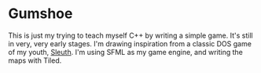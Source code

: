 # Gumshoe
This is just my trying to teach myself C++ by writing a simple game. It's still in very, very early stages.
I'm drawing inspiration from a classic DOS game of my youth, [Sleuth](https://archive.org/details/SleuthAMurderMystery_1020).
I'm using SFML as my game engine, and writing the maps with Tiled.
